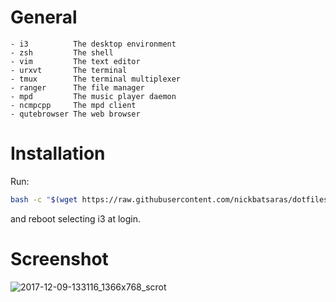 # General
```
- i3          The desktop environment
- zsh         The shell
- vim         The text editor
- urxvt       The terminal
- tmux        The terminal multiplexer
- ranger      The file manager
- mpd         The music player daemon
- ncmpcpp     The mpd client
- qutebrowser The web browser
```

# Installation
Run:
```bash
bash -c "$(wget https://raw.githubusercontent.com/nickbatsaras/dotfiles/master/setup.sh -O -)"
```
and reboot selecting i3 at login.


# Screenshot
![2017-12-09-133116_1366x768_scrot](https://user-images.githubusercontent.com/23704715/33795414-725cc50c-dce9-11e7-99d7-18b0303b796b.png)

